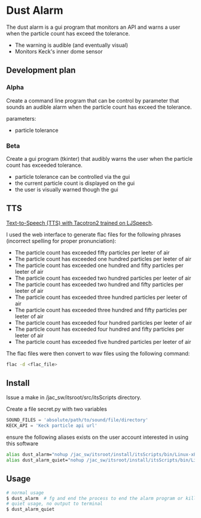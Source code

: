 # Dust Alarm

The dust alarm is a gui program that monitors an API and warns a user when the particle count has exceed the tolerance.

 - The warning is audible (and eventually visual)
 - Monitors Keck's inner dome sensor

## Development plan

### Alpha

Create a command line program that can be control by parameter that sounds an audible alarm when the particle count has exceed the tolerance.

parameters:

- particle tolerance

### Beta

Create a gui program (tkinter) that audibly warns the user when the particle count has exceeded tolerance.

- particle tolerance can be controlled via the gui 
- the current particle count is displayed on the gui
- the user is visually warned though the gui

## TTS

[Text-to-Speech (TTS) with Tacotron2 trained on LJSpeech](https://huggingface.co/speechbrain/tts-tacotron2-ljspeech?text=The+particle+count+has+exceeded+fifty+particles+per+leeter+of+air). 

I used the web interface to generate flac files for the following phrases (incorrect spelling for proper pronunciation):

- The particle count has exceeded fifty particles per leeter of air
- The particle count has exceeded one hundred particles per leeter of air
- The particle count has exceeded one hundred and fifty particles per leeter of air
- The particle count has exceeded two hundred particles per leeter of air
- The particle count has exceeded two hundred and fifty particles per leeter of air
- The particle count has exceeded three hundred particles per leeter of air
- The particle count has exceeded three hundred and fifty particles per leeter of air
- The particle count has exceeded four hundred particles per leeter of air
- The particle count has exceeded four hundred and fifty particles per leeter of air
- The particle count has exceeded five hundred particles per leeter of air

The flac files were then convert to wav files using the following command:

```bash
flac -d <flac_file>
```

## Install

Issue a make in /jac_sw/itsroot/src/itsScripts directory.

Create a file secret.py with two variables

```python
SOUND_FILES = 'absolute/path/to/sound/file/directory'
KECK_API = 'Keck particle api url'
```

ensure the following aliases exists on the user account interested in using this software

```bash
alias dust_alarm="nohup /jac_sw/itsroot/install/itsScripts/bin/Linux-x86_64/dust-alarm/dust_alarm.py > /dev/null 2>&1"
alias dust_alarm_quiet="nohup /jac_sw/itsroot/install/itsScripts/bin/Linux-x86_64/dust-alarm/dust_alarm.py --quiet > /dev/null 2>&1"
```

## Usage

```bash
# normal usage
$ dust_alarm  # fg and end the process to end the alarm program or kill the whole terminal.
# quiet usage, no output to terminal
$ dust_alarm_quiet
```
